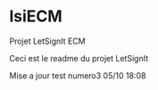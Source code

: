 # lsiECM
Projet LetSignIt ECM

Ceci est le readme du projet LetSignIt

Mise a jour test numero3
05/10 18:08